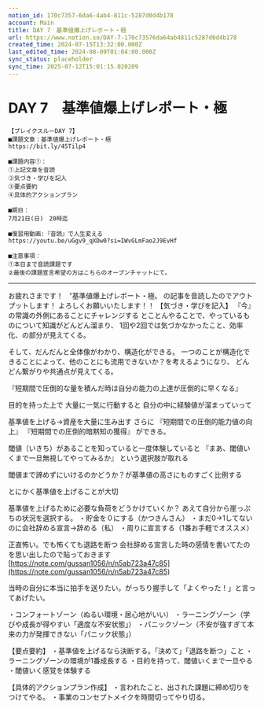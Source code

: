 ```yaml
---
notion_id: 170c7357-6da6-4ab4-811c-5287d0d4b178
account: Main
title: DAY 7　基準値爆上げレポート・極
url: https://www.notion.so/DAY-7-170c73576da64ab4811c5287d0d4b178
created_time: 2024-07-15T13:32:00.000Z
last_edited_time: 2024-08-09T01:04:00.000Z
sync_status: placeholder
sync_time: 2025-07-12T15:01:15.020209
---
```

# DAY 7　基準値爆上げレポート・極

```plain text
【ブレイクスルーDAY 7】
■課題文章：基準値爆上げレポート・極
https://bit.ly/45Tilp4

■課題内容①：
①上記文章を音読
②気づき・学びを記入
③要点要約
④具体的アクションプラン

■期日：
7月21日(日)　20時迄

■復習用動画:『音読』で人生変える
https://youtu.be/uGgv9_qXDw0?si=IWvGLmFao2J9EvHf

■注意事項：
①本日まで音読課題です
②最後の課題宣言希望の方はこちらのオープンチャットにて。
```
---
お疲れさまです！
〝基準値爆上げレポート・極〟
の記事を音読したのでアウトプットします！
よろしくお願いいたします！！
【気づき・学びを記入】
『今』の常識の外側にあることにチャレンジする
とことんやることで、やっているものについて知識がどんどん溜まり、
1回や2回では気づかなかったこと、効率化、の部分が見えてくる。

そして、だんだんと全体像がわかり、構造化ができる。
一つのことが構造化できることによって、他のことにも流用できないか？を考えるようになり、
どんどん繋がりや共通点が見えてくる。

『短期間で圧倒的な量を積んだ時は自分の能力の上達が圧倒的に早くなる』

目的を持った上で
大量に一気に行動すると
自分の中に経験値が溜まっていって


基準値を上げる→資産を大量に生み出す
さらに
『短期間での圧倒的能力値の向上』
『短期間での圧倒的暗黙知の獲得』
ができる。

閾値（いきち）があることを知っていると一度体験していると
『まあ、閾値いくまで一旦無視してやってみるか』
という選択肢が取れる

閾値まで諦めずにいけるのかどうか？が基準値の高さにものすごく比例する

とにかく基準値を上げることが大切

基準値を上げるために必要な負荷をどうかけていくか？
あえて自分から崖っぷちの状況を選択する。
・貯金を０にする（かつきんさん）
・まだ0→1してないのに会社辞める宣言→辞める（私）
・周りに宣言する（1番お手軽でオススメ）

正直怖い。でも怖くても退路を断つ
会社辞める宣言した時の感情を書いてたのを思い出したので貼っておきます
[https://note.com/gussan1056/n/n5ab723a47c85](https://note.com/gussan1056/n/n5ab723a47c85)

当時の自分に本当に拍手を送りたい。がっちり握手して「よくやった！」と言ってあげたい。


・コンフォートゾーン（ぬるい環境・居心地がいい）
・ラーニングゾーン（学びや成長が得やすい「適度な不安状態」）
・パニックゾーン（不安が強すぎて本来の力が発揮できない「パニック状態」）


【要点要約】
・基準値を上げるなら決断する。「決めて」「退路を断つ」こと
・ラーニングゾーンの環境が1番成長する
・目的を持って、閾値いくまで一旦やる
・閾値いく感覚を体験する


【具体的アクションプラン作成】
・言われたこと、出された課題に締め切りをつけてやる。
・事業のコンセプトメイクを時間切ってやり切る。

